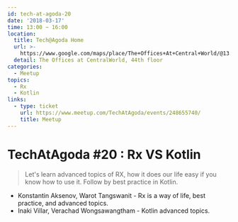 ```yaml
---
id: tech-at-agoda-20
date: '2018-03-17'
time: 13:00 ~ 16:00
location:
  title: Tech@Agoda Home
  url: >-
    https://www.google.com/maps/place/The+Offices+At+Central+World/@13.7461805,100.5388239,17z/data=!3m1!5s0x30e29ecfc46acedb:0xdb78b1e7e3812c1!4m8!1m2!2m1!1sBangkok,+The+Offices+At+Central+World,+Bangkok,+meetup1,+th!3m4!1s0x30e29ecfd2620337:0xe3abefcb26228c94!8m2!3d13.7457892!4d100.5380479
  detail: The Offices at CentralWorld, 44th floor
categories:
  - Meetup
topics:
  - Rx
  - Kotlin
links:
  - type: ticket
    url: https://www.meetup.com/TechAtAgoda/events/248655740/
    title: Meetup
---
```


# TechAtAgoda #20 : Rx VS Kotlin

> Let's learn advanced topics of RX, how it does our life easy if you know how to use it. Follow by best practice in Kotlin.

- Konstantin Aksenov, Warot Tangswanit - Rx is a way of life, best practice, and advanced topics.
- Inaki Villar, Verachad Wongsawangtham - Kotlin advanced topics.

